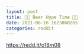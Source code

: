 ```yaml
--- 
layout: post 
title: 🌈🐻 Bear Hype Time 🌈🐻 
date: 2021-06-16 1623860265 
categories: reddit 
--- 
```

https://redd.it/o18m08